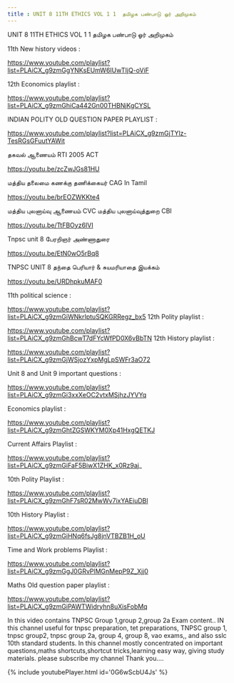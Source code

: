 ```yaml
---
title : UNIT 8 11TH ETHICS VOL 1 1  தமிழக பண்பாடு ஓர் அறிமுகம்
---
```


UNIT 8 11TH ETHICS VOL 1 1  தமிழக பண்பாடு ஓர் அறிமுகம்


11th New history videos :

https://www.youtube.com/playlist?list=PLAiCX_g9zmGgYNKsEUmW6IUwTIjQ-oViF

12th Economics playlist :

https://www.youtube.com/playlist?list=PLAiCX_g9zmGhiCa442Gn00THBNjKgCYSL

INDIAN POLITY OLD QUESTION PAPER PLAYLIST :

https://www.youtube.com/playlist?list=PLAiCX_g9zmGjTYlz-TesRGsGFuutYAWit

தகவல் ஆணையம் RTI 2005 ACT

https://youtu.be/zcZwJGs81HU

மத்திய தலைமை கணக்கு  தணிக்கையர் CAG In Tamil

https://youtu.be/brEOZWKKte4

மத்திய புலனாய்வு ஆணையம் CVC மத்திய புலனாய்வுத்துறை CBI

https://youtu.be/TtFBOyz6IVI

Tnpsc unit 8 பேரறிஞர் அண்ணாதுரை

https://youtu.be/EtN0wO5rBq8

TNPSC UNIT 8 தந்தை பெரியார் & சுயமரியாதை இயக்கம்

https://youtu.be/URDhpkuMAF0

11th political science :

https://www.youtube.com/playlist?list=PLAiCX_g9zmGiWNkrIptuSQKGRRegz_bx5
12th Polity playlist :

https://www.youtube.com/playlist?list=PLAiCX_g9zmGhBcwT7dFYcWfPD0X6vBbTN
12th History playlist :

https://www.youtube.com/playlist?list=PLAiCX_g9zmGjWSjozYxpMgLpSWFr3aO72

Unit 8 and Unit 9 important questions :

https://www.youtube.com/playlist?list=PLAiCX_g9zmGi3xxXeOC2vtxMSjhzJYVYq

Economics playlist :

https://www.youtube.com/playlist?list=PLAiCX_g9zmGhtZGSWKYM0Xp41HxgQETKJ

Current Affairs Playlist :

https://www.youtube.com/playlist?list=PLAiCX_g9zmGiFaF5BiwX1ZHK_x0Rz9aj_

10th Polity  Playlist :

https://www.youtube.com/playlist?list=PLAiCX_g9zmGhF7sR02MwWv7ixYAEiuDBl

10th History Playlist :

https://www.youtube.com/playlist?list=PLAiCX_g9zmGiHNq6fsJg8jnVTBZB1H_oU

Time and Work problems Playlist :

https://www.youtube.com/playlist?list=PLAiCX_g9zmGgJ0GRvPlMGnMepP9Z_Xjj0

Maths Old question paper playlist :

https://www.youtube.com/playlist?list=PLAiCX_g9zmGiPAWTWidryhn8uXisFobMq

In this video contains TNPSC Group 1,group 2,group 2a Exam content.. IN this channel useful for tnpsc preparation, tet preparations, TNPSC group 1, tnpsc group2, tnpsc group 2a, group 4, group 8, vao exams,, and also sslc 10th standard students. In this channel mostly concentrated on important questions,maths shortcuts,shortcut tricks,learning easy way, giving study materials. please subscribe my channel Thank you....



{% include youtubePlayer.html id='0G6wScbU4Js' %}
